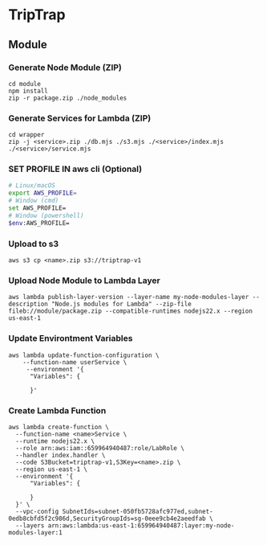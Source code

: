 # TripTrap

## Module
### Generate Node Module (ZIP)
```
cd module
npm install
zip -r package.zip ./node_modules
```

### Generate Services for Lambda (ZIP)
```
cd wrapper
zip -j <service>.zip ./db.mjs ./s3.mjs ./<service>/index.mjs ./<service>/service.mjs
```

### SET PROFILE IN aws cli (Optional)
```bash
# Linux/macOS
export AWS_PROFILE=
# Window (cmd)
set AWS_PROFILE=
# Window (powershell)
$env:AWS_PROFILE=
```

### Upload to s3
```
aws s3 cp <name>.zip s3://triptrap-v1 
```

### Upload Node Module to Lambda Layer
```
aws lambda publish-layer-version --layer-name my-node-modules-layer --description "Node.js modules for Lambda" --zip-file fileb://module/package.zip --compatible-runtimes nodejs22.x --region us-east-1
```

### Update Environtment Variables
```
aws lambda update-function-configuration \
    --function-name userService \
     --environment '{
      "Variables": {
      
      }'

```

### Create Lambda Function

```aws 
aws lambda create-function \
  --function-name <name>Service \
  --runtime nodejs22.x \
  --role arn:aws:iam::659964940487:role/LabRole \
  --handler index.handler \
  --code S3Bucket=triptrap-v1,S3Key=<name>.zip \
  --region us-east-1 \
  --environment '{
      "Variables": {
          
      }
  }' \
  --vpc-config SubnetIds=subnet-050fb5728afc977ed,subnet-0edb8cbfd5f2c986d,SecurityGroupIds=sg-0eee9cb4e2aeedfab \
  --layers arn:aws:lambda:us-east-1:659964940487:layer:my-node-modules-layer:1
```







